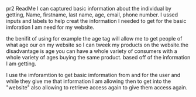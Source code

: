 pr2 ReadMe
I can captured  basic information about the individual by getting, Name, firstname, last name, age, email, phone number. 
I ussed inputs and labels to help creat the information I needed to get for the basic imforation I am need for my website.

the benifit of using for example the age tag will allow me to get  people of what age our on my website so I can tweek my products on the website.the disadvantage is age you can have a whole variety of consumers with a whole variety of ages buying the same product. 
based off of the information I am getting.

 I use the imforamtion to get basic imformation from and for the user and while they give me that information I am allowing then to get into the "website" also allowing to retrieve access again to give them access again. 